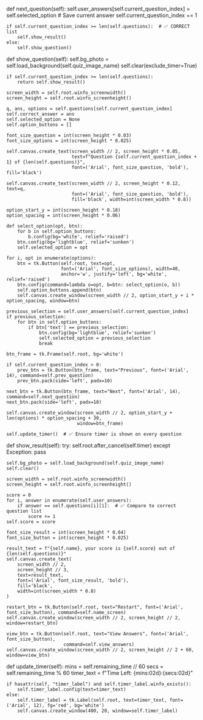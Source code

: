 def next_question(self):
    self.user_answers[self.current_question_index] = self.selected_option  # Save current answer
    self.current_question_index += 1

    if self.current_question_index >= len(self.questions):  # ✅ CORRECT list
        self.show_result()
    else:
        self.show_question()

def show_question(self):
    self.bg_photo = self.load_background(self.quiz_image_name)
    self.clear(exclude_timer=True)

    if self.current_question_index >= len(self.questions):
        return self.show_result()

    screen_width = self.root.winfo_screenwidth()
    screen_height = self.root.winfo_screenheight()

    q, ans, options = self.questions[self.current_question_index]
    self.correct_answer = ans
    self.selected_option = None
    self.option_buttons = []

    font_size_question = int(screen_height * 0.03)
    font_size_options = int(screen_height * 0.025)

    self.canvas.create_text(screen_width // 2, screen_height * 0.05,
                            text=f"Question {self.current_question_index + 1} of {len(self.questions)}",
                            font=('Arial', font_size_question, 'bold'), fill='black')

    self.canvas.create_text(screen_width // 2, screen_height * 0.12, text=q,
                            font=('Arial', font_size_question, 'bold'),
                            fill='black', width=int(screen_width * 0.8))

    option_start_y = int(screen_height * 0.18)
    option_spacing = int(screen_height * 0.06)

    def select_option(opt, btn):
        for b in self.option_buttons:
            b.config(bg='white', relief='raised')
        btn.config(bg='lightblue', relief='sunken')
        self.selected_option = opt

    for i, opt in enumerate(options):
        btn = tk.Button(self.root, text=opt,
                        font=('Arial', font_size_options), width=40,
                        anchor='w', justify='left', bg='white', relief='raised')
        btn.config(command=lambda o=opt, b=btn: select_option(o, b))
        self.option_buttons.append(btn)
        self.canvas.create_window(screen_width // 2, option_start_y + i * option_spacing, window=btn)

    previous_selection = self.user_answers[self.current_question_index]
    if previous_selection:
        for btn in self.option_buttons:
            if btn['text'] == previous_selection:
                btn.config(bg='lightblue', relief='sunken')
                self.selected_option = previous_selection
                break

    btn_frame = tk.Frame(self.root, bg='white')

    if self.current_question_index > 0:
        prev_btn = tk.Button(btn_frame, text="Previous", font=('Arial', 14), command=self.prev_question)
        prev_btn.pack(side='left', padx=10)

    next_btn = tk.Button(btn_frame, text="Next", font=('Arial', 14), command=self.next_question)
    next_btn.pack(side='left', padx=10)

    self.canvas.create_window(screen_width // 2, option_start_y + len(options) * option_spacing + 30,
                              window=btn_frame)

    self.update_timer()  # ✅ Ensure timer is shown on every question

def show_result(self):
    try:
        self.root.after_cancel(self.timer)
    except Exception:
        pass

    self.bg_photo = self.load_background(self.quiz_image_name)
    self.clear()

    screen_width = self.root.winfo_screenwidth()
    screen_height = self.root.winfo_screenheight()

    score = 0
    for i, answer in enumerate(self.user_answers):
        if answer == self.questions[i][1]:  # ✅ Compare to correct question list
            score += 1
    self.score = score

    font_size_result = int(screen_height * 0.04)
    font_size_button = int(screen_height * 0.025)

    result_text = f"{self.name}, your score is {self.score} out of {len(self.questions)}"
    self.canvas.create_text(
        screen_width // 2,
        screen_height // 3,
        text=result_text,
        font=('Arial', font_size_result, 'bold'),
        fill='black',
        width=int(screen_width * 0.8)
    )

    restart_btn = tk.Button(self.root, text="Restart", font=('Arial', font_size_button), command=self.name_screen)
    self.canvas.create_window(screen_width // 2, screen_height // 2, window=restart_btn)

    view_btn = tk.Button(self.root, text="View Answers", font=('Arial', font_size_button),
                         command=self.view_answers)
    self.canvas.create_window(screen_width // 2, screen_height // 2 + 60, window=view_btn)









def update_timer(self):
    mins = self.remaining_time // 60
    secs = self.remaining_time % 60
    timer_text = f"Time Left: {mins:02d}:{secs:02d}"

    if hasattr(self, "timer_label") and self.timer_label.winfo_exists():
        self.timer_label.config(text=timer_text)
    else:
        self.timer_label = tk.Label(self.root, text=timer_text, font=('Arial', 12), fg='red', bg='white')
        self.canvas.create_window(400, 20, window=self.timer_label)